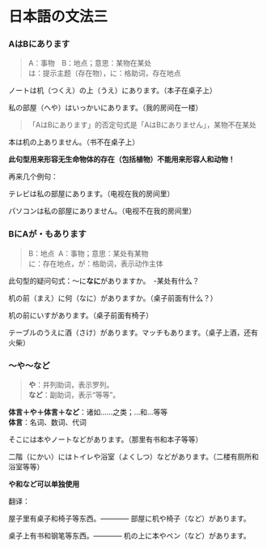 # 日本語の文法三

### AはBにあります

> A：事物　B：地点；意思：某物在某处<br>
> は：提示主题（存在物），に：格助词，存在地点

ノートは机（つくえ）の上（うえ）にあります。（本子在桌子上）

私の部屋（へや）はいっかいにあります。（我的房间在一楼）

>「AはBにあります」的否定句式是「AはBにありません」，某物不在某处

本は机の上ありません。（书不在桌子上）

**此句型用来形容无生命物体的存在（包括植物）不能用来形容人和动物！**

再来几个例句：

テレビは私の部屋にあります。（电视在我的房间里）

パソコンは私の部屋にありません。（电视不在我的房间里）

### BにAが・もあります

> B：地点  A：事物；意思：某处有某物<br>
> に：存在地点，が：格助词，表示动作主体

此句型的疑问句式：～に**なに**がありますか。　-某处有什么？

机の前（まえ）に何（なに）がありますか。（桌子前面有什么？）

机の前にいすがあります。（桌子前面有椅子）

テーブルのうえに酒（さけ）があります。マッチもあります。（桌子上酒，还有火柴）

### ～や～など

> **や**：并列助词，表示罗列。<br>
> **など**：副助词，表示“等等”。

**体言＋や＋体言＋など**：诸如……之类；…和…等等<br>
**体言**：名词、数词、代词

そこには本やノートなどがあります。（那里有书和本子等等）

二階（にかい）にはトイレや浴室（よくしつ）などがあります。（二楼有厕所和浴室等等）

**や和など可以单独使用**

翻译：

屋子里有桌子和椅子等东西。———— 部屋に机や椅子（など）があります。

桌子上有书和钢笔等东西。———— 机の上に本やペン（など）があります。